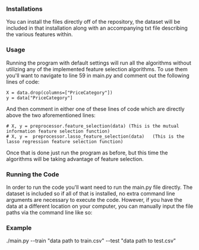 ### Installations

You can install the files directly off of the repository, the dataset will be included in that installation along with an accompanying txt file describing the various features within. 

### Usage

Running the program with default settings will run all the algorithms without utilizing any of the implemented feature selection algorithms. 
To use them you'll want to navigate to line 59 in main.py and comment out the following lines of code:

    X = data.drop(columns=["PriceCategory"])
    y = data["PriceCategory"]
    
And then comment in either one of these lines of code which are directly above the two aforementioned lines:

    # X, y = preprocessor.feature_selection(data) (This is the mutual information feature selection function)
    # X, y =  preprocessor.lasso_feature_selection(data)   (This is the lasso regression feature selection function)
    
Once that is done just run the program as before, but this time the algorithms will be taking advantage of feature selection. 

### Running the Code

In order to run the code you'll want need to run the main.py file directly. The dataset is included so if all of that is installed, no extra command line arguments are necessary to execute the code.
However, if you have the data at a different location on your computer, you can manually input the file paths via the command line like so: 

### Example

./main.py --train "data path to train.csv" --test "data path to test.csv" 
